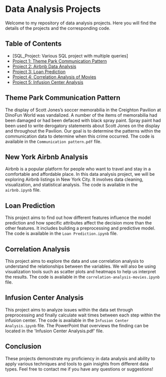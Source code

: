# Data Analysis Projects

Welcome to my repository of data analysis projects. Here you will find the details of the projects and the corresponding code.

## Table of Contents

* [SQL_Project: Various SQL project with multiple queries]
* [Project 1: Theme Park Communication Pattern](#Theme-Park-Communication-Pattern)
* [Project 2: Airbnb Data Analysis](#New-York-Airbnb-Analysis)
* [Project 3: Loan Prediction](#loan-prediction)
* [Project 4: Correlation Analysis of Movies](#Correlation-Analysis)
* [Project 5: Infusion Center Analysis](#Infusion-Center-Analysis)

## Theme Park Communication Pattern
The display of Scott Jones’s soccer memorabilia in the Creighton Pavilion at DinoFun World was vandalized. A number of the items of memorabilia had been damaged or had been defaced with black spray paint. Spray paint had been used to write derogatory statements about Scott Jones on the display and throughout the Pavilion. Our goal is to determine the patterns within the communication data to determine when this crime occurred. The code is available in the `Communication pattern.pdf` file. 

## New York Airbnb Analysis

Airbnb is a popular platform for people who want to travel and stay in a comfortable and affordable place. In this data analysis project, we will be exploring Airbnb listings in New York City. It involves data cleaning, visualization, and statistical analysis. The code is available in the `airbnb.ipynb` file. 

## Loan Prediction

This project aims to find out how different features influence the model prediction and how specific attributes affect the decision more than the other features. It includes building a preprocessing and predictive model. The code is available in the `Loan Prediction.ipynb` file.

## Correlation Analysis

This project aims to explore the data and use correlation analysis to understand the relationships between the variables. We will also be using visualization tools such as scatter plots and heatmaps to help us interpret the results. The code is available in the `correlation-analysis-movies.ipynb` file.

## Infusion Center Analysis
This project aims to analyze issues within the data set through preprocessing and finally calculate wait times between each step within the infusion center. The code is available in the `Infusion Center Analysis.ipynb` file. The PowerPoint that overviews the finding can be located in the 'Infusion Center Analysis.pdf' file.

## Conclusion

These projects demonstrate my proficiency in data analysis and ability to apply various techniques and tools to gain insights from different data types. Feel free to contact me if you have any questions or suggestions!
